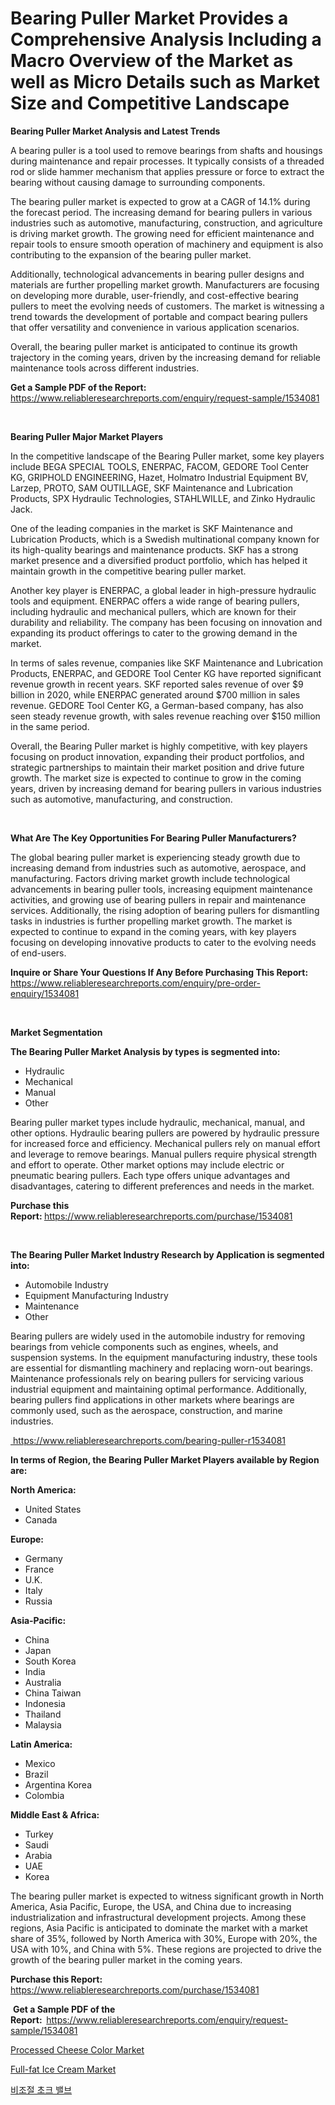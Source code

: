 <p><h1>Bearing Puller Market Provides a Comprehensive Analysis Including a Macro Overview of the Market as well as Micro Details such as Market Size and Competitive Landscape</h1></p><p><strong>Bearing Puller Market Analysis and Latest Trends</strong></p>
<p><p>A bearing puller is a tool used to remove bearings from shafts and housings during maintenance and repair processes. It typically consists of a threaded rod or slide hammer mechanism that applies pressure or force to extract the bearing without causing damage to surrounding components.</p><p>The bearing puller market is expected to grow at a CAGR of 14.1% during the forecast period. The increasing demand for bearing pullers in various industries such as automotive, manufacturing, construction, and agriculture is driving market growth. The growing need for efficient maintenance and repair tools to ensure smooth operation of machinery and equipment is also contributing to the expansion of the bearing puller market.</p><p>Additionally, technological advancements in bearing puller designs and materials are further propelling market growth. Manufacturers are focusing on developing more durable, user-friendly, and cost-effective bearing pullers to meet the evolving needs of customers. The market is witnessing a trend towards the development of portable and compact bearing pullers that offer versatility and convenience in various application scenarios.</p><p>Overall, the bearing puller market is anticipated to continue its growth trajectory in the coming years, driven by the increasing demand for reliable maintenance tools across different industries.</p></p>
<p><strong>Get a Sample PDF of the Report:&nbsp;</strong> <a href="https://www.reliableresearchreports.com/enquiry/request-sample/1534081">https://www.reliableresearchreports.com/enquiry/request-sample/1534081</a></p>
<p>&nbsp;</p>
<p><strong>Bearing Puller Major Market Players</strong></p>
<p><p>In the competitive landscape of the Bearing Puller market, some key players include BEGA SPECIAL TOOLS, ENERPAC, FACOM, GEDORE Tool Center KG, GRIPHOLD ENGINEERING, Hazet, Holmatro Industrial Equipment BV, Larzep, PROTO, SAM OUTILLAGE, SKF Maintenance and Lubrication Products, SPX Hydraulic Technologies, STAHLWILLE, and Zinko Hydraulic Jack. </p><p>One of the leading companies in the market is SKF Maintenance and Lubrication Products, which is a Swedish multinational company known for its high-quality bearings and maintenance products. SKF has a strong market presence and a diversified product portfolio, which has helped it maintain growth in the competitive bearing puller market.</p><p>Another key player is ENERPAC, a global leader in high-pressure hydraulic tools and equipment. ENERPAC offers a wide range of bearing pullers, including hydraulic and mechanical pullers, which are known for their durability and reliability. The company has been focusing on innovation and expanding its product offerings to cater to the growing demand in the market.</p><p>In terms of sales revenue, companies like SKF Maintenance and Lubrication Products, ENERPAC, and GEDORE Tool Center KG have reported significant revenue growth in recent years. SKF reported sales revenue of over $9 billion in 2020, while ENERPAC generated around $700 million in sales revenue. GEDORE Tool Center KG, a German-based company, has also seen steady revenue growth, with sales revenue reaching over $150 million in the same period.</p><p>Overall, the Bearing Puller market is highly competitive, with key players focusing on product innovation, expanding their product portfolios, and strategic partnerships to maintain their market position and drive future growth. The market size is expected to continue to grow in the coming years, driven by increasing demand for bearing pullers in various industries such as automotive, manufacturing, and construction.</p></p>
<p>&nbsp;</p>
<p><strong>What Are The Key Opportunities For Bearing Puller Manufacturers?</strong></p>
<p><p>The global bearing puller market is experiencing steady growth due to increasing demand from industries such as automotive, aerospace, and manufacturing. Factors driving market growth include technological advancements in bearing puller tools, increasing equipment maintenance activities, and growing use of bearing pullers in repair and maintenance services. Additionally, the rising adoption of bearing pullers for dismantling tasks in industries is further propelling market growth. The market is expected to continue to expand in the coming years, with key players focusing on developing innovative products to cater to the evolving needs of end-users.</p></p>
<p><strong>Inquire or Share Your Questions If Any Before Purchasing This Report:</strong> <a href="https://www.reliableresearchreports.com/enquiry/pre-order-enquiry/1534081">https://www.reliableresearchreports.com/enquiry/pre-order-enquiry/1534081</a></p>
<p>&nbsp;</p>
<p><strong>Market Segmentation</strong></p>
<p><strong>The Bearing Puller Market Analysis by types is segmented into:</strong></p>
<p><ul><li>Hydraulic</li><li>Mechanical</li><li>Manual</li><li>Other</li></ul></p>
<p><p>Bearing puller market types include hydraulic, mechanical, manual, and other options. Hydraulic bearing pullers are powered by hydraulic pressure for increased force and efficiency. Mechanical pullers rely on manual effort and leverage to remove bearings. Manual pullers require physical strength and effort to operate. Other market options may include electric or pneumatic bearing pullers. Each type offers unique advantages and disadvantages, catering to different preferences and needs in the market.</p></p>
<p><strong>Purchase this Report:&nbsp;</strong><a href="https://www.reliableresearchreports.com/purchase/1534081">https://www.reliableresearchreports.com/purchase/1534081</a></p>
<p>&nbsp;</p>
<p><strong>The Bearing Puller Market Industry Research by Application is segmented into:</strong></p>
<p><ul><li>Automobile Industry</li><li>Equipment Manufacturing Industry</li><li>Maintenance</li><li>Other</li></ul></p>
<p><p>Bearing pullers are widely used in the automobile industry for removing bearings from vehicle components such as engines, wheels, and suspension systems. In the equipment manufacturing industry, these tools are essential for dismantling machinery and replacing worn-out bearings. Maintenance professionals rely on bearing pullers for servicing various industrial equipment and maintaining optimal performance. Additionally, bearing pullers find applications in other markets where bearings are commonly used, such as the aerospace, construction, and marine industries.</p></p>
<p><a href="https://www.reliableresearchreports.com/bearing-puller-r1534081">&nbsp;https://www.reliableresearchreports.com/bearing-puller-r1534081</a></p>
<p><strong>In terms of Region, the Bearing Puller Market Players available by Region are:</strong></p>
<p>
    <p> <strong> North America: </strong>
        <ul>
            <li>United States</li>
            <li>Canada</li>
        </ul>
        </p> 
    <p> <strong> Europe: </strong>
        <ul>
            <li>Germany</li>
            <li>France</li>
            <li>U.K.</li>
            <li>Italy</li>
            <li>Russia</li>
        </ul>
        </p> 
    <p> <strong> Asia-Pacific: </strong>
        <ul>
            <li>China</li>
            <li>Japan</li>
            <li>South Korea</li>
            <li>India</li>
            <li>Australia</li>
            <li>China Taiwan</li>
            <li>Indonesia</li>
            <li>Thailand</li>
            <li>Malaysia</li>
        </ul>
        </p> 
    <p> <strong> Latin America: </strong>
        <ul>
            <li>Mexico</li>
            <li>Brazil</li>
            <li>Argentina Korea</li>
            <li>Colombia</li>
        </ul>
        </p> 
    <p> <strong> Middle East & Africa: </strong>
        <ul>
            <li>Turkey</li>
            <li>Saudi</li>
            <li>Arabia</li>
            <li>UAE</li>
            <li>Korea</li>
        </ul>
    </p>
    </p>
<p><p>The bearing puller market is expected to witness significant growth in North America, Asia Pacific, Europe, the USA, and China due to increasing industrialization and infrastructural development projects. Among these regions, Asia Pacific is anticipated to dominate the market with a market share of 35%, followed by North America with 30%, Europe with 20%, the USA with 10%, and China with 5%. These regions are projected to drive the growth of the bearing puller market in the coming years.</p></p>
<p><strong>Purchase this Report: </strong><a href="https://www.reliableresearchreports.com/purchase/1534081">https://www.reliableresearchreports.com/purchase/1534081</a></p>
<p>&nbsp;<strong>Get a Sample PDF of the Report:&nbsp;&nbsp;</strong><a href="https://www.reliableresearchreports.com/enquiry/request-sample/1534081">https://www.reliableresearchreports.com/enquiry/request-sample/1534081</a></p>
<p><strong></strong></p>
<p><p><a href="https://github.com/AlysaLedner2023/Market-Research-Report-List-1/blob/main/processed-cheese-color-market.md">Processed Cheese Color Market</a></p><p><a href="https://github.com/JermaineCrona2023/Market-Research-Report-List-1/blob/main/full-fat-ice-cream-market.md">Full-fat Ice Cream Market</a></p><p><a href="https://medium.com/@dayanarunolfsdottir/%EB%AF%B8%EC%A1%B0%EC%A0%95-%EC%B2%B4%ED%81%AC-%EB%B0%B8%EB%B8%8C-%EC%8B%9C%EC%9E%A5-%EA%B7%9C%EB%AA%A8-%EB%B0%8F-%EC%A0%90%EC%9C%A0%EC%9C%A8-%EB%B6%84%EC%84%9D-%EC%84%B1%EC%9E%A5-%EB%8F%99%ED%96%A5-%EB%B0%8F-%EC%98%88%EC%B8%A1-2024-2031-519eba7f7343">비조절 초크 밸브</a></p></p>